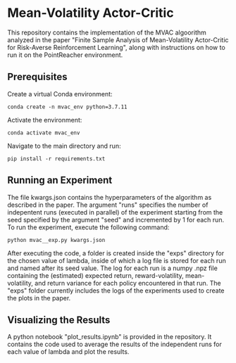 # Mean-Volatility Actor-Critic

This repository contains the implementation of the MVAC algoorithm analyzed in the paper "Finite Sample Analysis of Mean-Volatility Actor-Critic for Risk-Averse Reinforcement Learning", along with instructions on how to run it on the PointReacher environment.

## Prerequisites

Create a virtual Conda environment:

```
conda create -n mvac_env python=3.7.11
```

Activate the environment:

```
conda activate mvac_env
```

Navigate to the main directory and run:

```
pip install -r requirements.txt
```

## Running an Experiment

The file kwargs.json contains the hyperparameters of the algorithm as described in the paper. The argument "runs" specifies the number of indepentent runs (executed in parallel) of the experiment starting from the seed specified by the argument "seed" and incremented by 1 for each run.
To run the experiment, execute the following command:
```
python mvac__exp.py kwargs.json
```

After executing the code, a folder is created inside the "exps" directory for the chosen value of lambda, inside of which a log file is stored for each run and named after its seed value.
The log for each run is a numpy .npz file containing the (estimated) expected return, reward-volatility, mean-volatility, and return variance for each policy encountered in that run. The "exps" folder currently includes the logs of the experiments used to create the plots in the paper.

## Visualizing the Results

A python notebook "plot_results.ipynb" is provided in the repository. It contains the code used to average the results of the independent runs for each value of lambda and plot the results.
